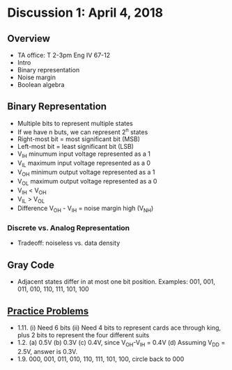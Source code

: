 # Discussion 1: April 4, 2018
## Overview
* TA office: T 2-3pm Eng IV 67-12
* Intro
* Binary representation
* Noise margin
* Boolean algebra
## Binary Representation
* Multiple bits to represent multiple states
* If we have n buts, we can represent 2<sup>n</sup> states
* Right-most bit = most significant bit (MSB)
* Left-most bit = least significant bit (LSB)
* V<sub>IH</sub> minumum input voltage represented as a 1
* V<sub>IL</sub> maximum input voltage represented as a 0
* V<sub>OH</sub> minimum output voltage represented as a 1
* V<sub>OL</sub> maximum output voltage represented as a 0
* V<sub>IH</sub> < V<sub>OH</sub>
* V<sub>IL</sub> > V<sub>OL</sub>
* Difference V<sub>OH</sub> - V<sub>IH</sub> = noise margin high (V<sub>NH</sub>)
### Discrete vs. Analog Representation
* Tradeoff: noiseless vs. data density
## Gray Code
* Adjacent states differ in at most one bit position. Examples: 001, 001, 011, 010, 110, 111, 101, 100
## [Practice Problems](practiceProblems/week1.pdf)
* 1.11. (i) Need 6 bits (ii) Need 4 bits to represent cards ace through king, plus 2 bits to represent the four different suits
* 1.2. (a) 0.5V (b) 0.3V (c) 0.4V, since V<sub>OH</sub>-V<sub>IH</sub> = 0.4V (d) Assuming V<sub>DD</sub> = 2.5V, answer is 0.3V.
* 1.9. 000, 001, 011, 010, 110, 111, 101, 100, circle back to 000
